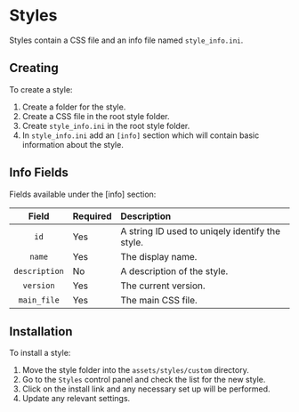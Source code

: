# Styles
Styles contain a CSS file and an info file named `style_info.ini`.

## Creating
To create a style:
1. Create a folder for the style.
2. Create a CSS file in the root style folder.
3. Create `style_info.ini` in the root style folder.
4. In `style_info.ini` add an `[info]` section which will contain basic information about the style.

## Info Fields
Fields available under the [info] section:

|Field        |Required|Description|                             
|:-----------:|:-------|:----------|
|`id`         |Yes     |A string ID used to uniqely identify the style.|
|`name`       |Yes     |The display name.|
|`description`|No      |A description of the style.|
|`version`    |Yes     |The current version.|
|`main_file`  |Yes     |The main CSS file.|

## Installation
To install a style:
1. Move the style folder into the `assets/styles/custom` directory.
2. Go to the `Styles` control panel and check the list for the new style.
3. Click on the install link and any necessary set up will be performed.
4. Update any relevant settings.
